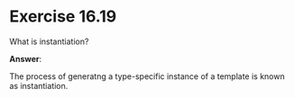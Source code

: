 # Exercise 16.19

What is instantiation?

**Answer**:

The process of generatng a type-specific instance of a template is known as instantiation.

